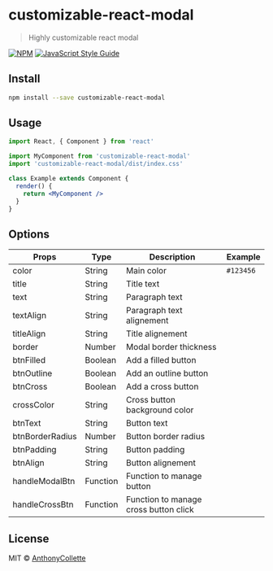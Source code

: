 # customizable-react-modal

> Highly customizable react modal

[![NPM](https://img.shields.io/npm/v/customizable-react-modal.svg)](https://www.npmjs.com/package/customizable-react-modal) [![JavaScript Style Guide](https://img.shields.io/badge/code_style-standard-brightgreen.svg)](https://standardjs.com)

## Install

```bash
npm install --save customizable-react-modal
```

## Usage

```jsx
import React, { Component } from 'react'

import MyComponent from 'customizable-react-modal'
import 'customizable-react-modal/dist/index.css'

class Example extends Component {
  render() {
    return <MyComponent />
  }
}
```

## Options
| Props | Type | Description | Example |
|-------|------|-------------|---------|
| color | String | Main color | ```#123456```
| title | String | Title text |
| text | String | Paragraph text |
| textAlign | String | Paragraph text alignement |
| titleAlign | String | Title alignement |
| border | Number | Modal border thickness |
| btnFilled | Boolean | Add a filled button |
| btnOutline | Boolean | Add an outline button |
| btnCross | Boolean | Add a cross button |
| crossColor | String | Cross button background color |
| btnText | String | Button text |
| btnBorderRadius | Number | Button border radius |
| btnPadding | String | Button padding |
| btnAlign | String | Button alignement |
| handleModalBtn | Function | Function to manage button |
| handleCrossBtn | Function | Function to manage cross button click |

## License

MIT © [AnthonyCollette](https://github.com/AnthonyCollette)
